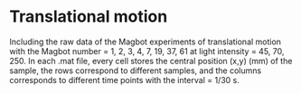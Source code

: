 # Translational motion
Including the raw data of the Magbot experiments of translational motion with the Magbot number = 1, 2, 3, 4, 7, 19, 37, 61 at light intensity = 45, 70, 250.
In each .mat file, every cell stores the central position (x,y) (mm) of the sample, the rows correspond to different samples, and the columns corresponds to different time points with the interval = 1/30 s.
